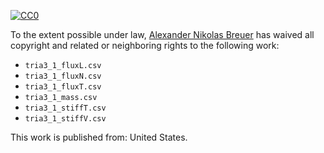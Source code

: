 [![CC0](http://i.creativecommons.org/p/zero/1.0/88x31.png)](http://creativecommons.org/publicdomain/zero/1.0/)

To the extent possible under law, [Alexander Nikolas Breuer](http://dial3343.org) has waived all copyright and related or neighboring rights to the following work:

* `tria3_1_fluxL.csv`
* `tria3_1_fluxN.csv`
* `tria3_1_fluxT.csv`
* `tria3_1_mass.csv`
* `tria3_1_stiffT.csv`
* `tria3_1_stiffV.csv`

This work is published from: United States.
